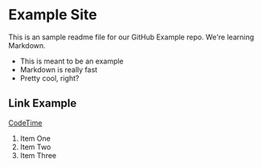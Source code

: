 # Example Site

This is an sample readme file for our GitHub Example repo. We're learning Markdown.

* This is meant to be an example
* Markdown is really fast
* Pretty cool, right?

## Link Example
[CodeTime](https://www.codetime.io)

1. Item One
2. Item Two
3. Item Three
